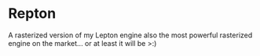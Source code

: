 # Repton
A rasterized version of my Lepton engine
also the most powerful rasterized engine on the market... or at least it will be >:)
